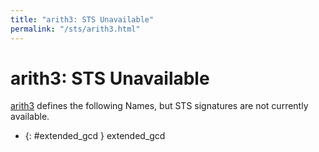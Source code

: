 ```yaml
---
title: "arith3: STS Unavailable"
permalink: "/sts/arith3.html"
---
```


# arith3: STS Unavailable


[arith3](/cd/arith3)
defines the following Names, but STS signatures are not currently available.


 *  {: #extended_gcd } extended_gcd